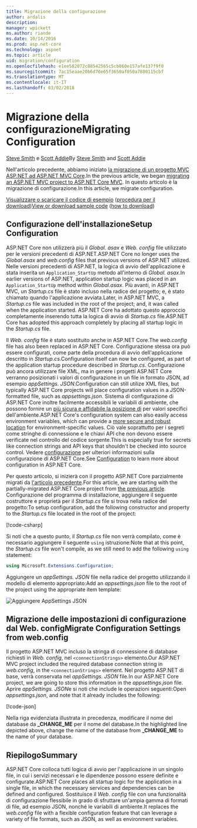 ```yaml
---
title: Migrazione della configurazione
author: ardalis
description: 
manager: wpickett
ms.author: riande
ms.date: 10/14/2016
ms.prod: asp.net-core
ms.technology: aspnet
ms.topic: article
uid: migration/configuration
ms.openlocfilehash: e1ee582072c88542565c5cb860e157afe137f9f0
ms.sourcegitcommit: 7ac15eaae20b6d70e65f3650af050a7880115cbf
ms.translationtype: MT
ms.contentlocale: it-IT
ms.lasthandoff: 03/02/2018
---
```

# <a name="migrating-configuration"></a><span data-ttu-id="e977b-102">Migrazione della configurazione</span><span class="sxs-lookup"><span data-stu-id="e977b-102">Migrating Configuration</span></span>

<span data-ttu-id="e977b-103">[Steve Smith](https://ardalis.com/) e [Scott Addie](https://scottaddie.com)</span><span class="sxs-lookup"><span data-stu-id="e977b-103">By [Steve Smith](https://ardalis.com/) and [Scott Addie](https://scottaddie.com)</span></span>

<span data-ttu-id="e977b-104">Nell'articolo precedente, abbiamo iniziato [la migrazione di un progetto MVC ASP.NET ad ASP.NET MVC Core](mvc.md).</span><span class="sxs-lookup"><span data-stu-id="e977b-104">In the previous article, we began [migrating an ASP.NET MVC project to ASP.NET Core MVC](mvc.md).</span></span> <span data-ttu-id="e977b-105">In questo articolo è la migrazione di configurazione.</span><span class="sxs-lookup"><span data-stu-id="e977b-105">In this article, we migrate configuration.</span></span>

<span data-ttu-id="e977b-106">[Visualizzare o scaricare il codice di esempio](https://github.com/aspnet/Docs/tree/master/aspnetcore/migration/configuration/samples) ([procedura per il download](xref:tutorials/index#how-to-download-a-sample))</span><span class="sxs-lookup"><span data-stu-id="e977b-106">[View or download sample code](https://github.com/aspnet/Docs/tree/master/aspnetcore/migration/configuration/samples) ([how to download](xref:tutorials/index#how-to-download-a-sample))</span></span>

## <a name="setup-configuration"></a><span data-ttu-id="e977b-107">Configurazione dell'installazione</span><span class="sxs-lookup"><span data-stu-id="e977b-107">Setup Configuration</span></span>

<span data-ttu-id="e977b-108">ASP.NET Core non utilizzerà più il *Global. asax* e *Web. config* file utilizzato per le versioni precedenti di ASP.NET.</span><span class="sxs-lookup"><span data-stu-id="e977b-108">ASP.NET Core no longer uses the *Global.asax* and *web.config* files that previous versions of ASP.NET utilized.</span></span> <span data-ttu-id="e977b-109">Nelle versioni precedenti di ASP.NET, la logica di avvio dell'applicazione è stata inserita un `Application_StartUp` metodo all'interno di *Global. asax*.</span><span class="sxs-lookup"><span data-stu-id="e977b-109">In earlier versions of ASP.NET, application startup logic was placed in an `Application_StartUp` method within *Global.asax*.</span></span> <span data-ttu-id="e977b-110">Più avanti, in ASP.NET MVC, un *Startup.cs* file è stato incluso nella radice del progetto; e, è stato chiamato quando l'applicazione avviata.</span><span class="sxs-lookup"><span data-stu-id="e977b-110">Later, in ASP.NET MVC, a *Startup.cs* file was included in the root of the project; and, it was called when the application started.</span></span> <span data-ttu-id="e977b-111">ASP.NET Core ha adottato questo approccio completamente inserendo tutta la logica di avvio di *Startup.cs* file.</span><span class="sxs-lookup"><span data-stu-id="e977b-111">ASP.NET Core has adopted this approach completely by placing all startup logic in the *Startup.cs* file.</span></span>

<span data-ttu-id="e977b-112">Il *Web. config* file è stato sostituito anche in ASP.NET Core.</span><span class="sxs-lookup"><span data-stu-id="e977b-112">The *web.config* file has also been replaced in ASP.NET Core.</span></span> <span data-ttu-id="e977b-113">Configurazione stessa ora può essere configurati, come parte della procedura di avvio dell'applicazione descritto in *Startup.cs*.</span><span class="sxs-lookup"><span data-stu-id="e977b-113">Configuration itself can now be configured, as part of the application startup procedure described in *Startup.cs*.</span></span> <span data-ttu-id="e977b-114">Configurazione può ancora utilizzare file XML, ma in genere i progetti ASP.NET Core verranno posizionati i valori di configurazione in un file in formato JSON, ad esempio *appSettings. JSON*.</span><span class="sxs-lookup"><span data-stu-id="e977b-114">Configuration can still utilize XML files, but typically ASP.NET Core projects will place configuration values in a JSON-formatted file, such as *appsettings.json*.</span></span> <span data-ttu-id="e977b-115">Sistema di configurazione di ASP.NET Core inoltre facilmente accessibili le variabili di ambiente, che possono fornire un [più sicura e affidabile la posizione di](xref:security/app-secrets) per valori specifici dell'ambiente.</span><span class="sxs-lookup"><span data-stu-id="e977b-115">ASP.NET Core's configuration system can also easily access environment variables, which can provide a [more secure and robust location](xref:security/app-secrets) for environment-specific values.</span></span> <span data-ttu-id="e977b-116">Ciò vale soprattutto per i segreti come stringhe di connessione e le chiavi API che non devono essere verificate nel controllo del codice sorgente.</span><span class="sxs-lookup"><span data-stu-id="e977b-116">This is especially true for secrets like connection strings and API keys that shouldn't be checked into source control.</span></span> <span data-ttu-id="e977b-117">Vedere [configurazione](xref:fundamentals/configuration/index) per ulteriori informazioni sulla configurazione di ASP.NET Core.</span><span class="sxs-lookup"><span data-stu-id="e977b-117">See [Configuration](xref:fundamentals/configuration/index) to learn more about configuration in ASP.NET Core.</span></span>

<span data-ttu-id="e977b-118">Per questo articolo, si inizierà con il progetto ASP.NET Core parzialmente migrati da [l'articolo precedente](mvc.md).</span><span class="sxs-lookup"><span data-stu-id="e977b-118">For this article, we are starting with the partially-migrated ASP.NET Core project from [the previous article](mvc.md).</span></span> <span data-ttu-id="e977b-119">Configurazione del programma di installazione, aggiungere il seguente costruttore e proprietà per il *Startup.cs* file si trova nella radice del progetto:</span><span class="sxs-lookup"><span data-stu-id="e977b-119">To setup configuration, add the following constructor and property to the *Startup.cs* file located in the root of the project:</span></span>

[!code-csharp[](configuration/samples/WebApp1/src/WebApp1/Startup.cs?range=11-21)]

<span data-ttu-id="e977b-120">Si noti che a questo punto, il *Startup.cs* file non verrà compilato, come è necessario aggiungere il seguente `using` istruzione:</span><span class="sxs-lookup"><span data-stu-id="e977b-120">Note that at this point, the *Startup.cs* file won't compile, as we still need to add the following `using` statement:</span></span>

```csharp
using Microsoft.Extensions.Configuration;
```

<span data-ttu-id="e977b-121">Aggiungere un *appSettings. JSON* file nella radice del progetto utilizzando il modello di elemento appropriato:</span><span class="sxs-lookup"><span data-stu-id="e977b-121">Add an *appsettings.json* file to the root of the project using the appropriate item template:</span></span>

![Aggiungere AppSettings JSON](configuration/_static/add-appsettings-json.png)

## <a name="migrate-configuration-settings-from-webconfig"></a><span data-ttu-id="e977b-123">Migrazione delle impostazioni di configurazione dal Web. config</span><span class="sxs-lookup"><span data-stu-id="e977b-123">Migrate Configuration Settings from web.config</span></span>

<span data-ttu-id="e977b-124">Il progetto ASP.NET MVC incluso la stringa di connessione di database richiesti in *Web. config*, nel `<connectionStrings>` elemento.</span><span class="sxs-lookup"><span data-stu-id="e977b-124">Our ASP.NET MVC project included the required database connection string in *web.config*, in the `<connectionStrings>` element.</span></span> <span data-ttu-id="e977b-125">Nel progetto ASP.NET di base, verrà conservata nel *appSettings. JSON* file.</span><span class="sxs-lookup"><span data-stu-id="e977b-125">In our ASP.NET Core project, we are going to store this information in the *appsettings.json* file.</span></span> <span data-ttu-id="e977b-126">Aprire *appSettings. JSON*e si noti che include le operazioni seguenti:</span><span class="sxs-lookup"><span data-stu-id="e977b-126">Open *appsettings.json*, and note that it already includes the following:</span></span>

[!code-json[](../migration/configuration/samples/WebApp1/src/WebApp1/appsettings.json?highlight=4)]


<span data-ttu-id="e977b-127">Nella riga evidenziata illustrata in precedenza, modificare il nome del database da **_CHANGE_ME** per il nome del database.</span><span class="sxs-lookup"><span data-stu-id="e977b-127">In the highlighted line depicted above, change the name of the database from **_CHANGE_ME** to the name of your database.</span></span>

## <a name="summary"></a><span data-ttu-id="e977b-128">Riepilogo</span><span class="sxs-lookup"><span data-stu-id="e977b-128">Summary</span></span>

<span data-ttu-id="e977b-129">ASP.NET Core colloca tutti logica di avvio per l'applicazione in un singolo file, in cui i servizi necessari e le dipendenze possono essere definite e configurate.</span><span class="sxs-lookup"><span data-stu-id="e977b-129">ASP.NET Core places all startup logic for the application in a single file, in which the necessary services and dependencies can be defined and configured.</span></span> <span data-ttu-id="e977b-130">Sostituisce il *Web. config* file con una funzionalità di configurazione flessibile in grado di sfruttare un'ampia gamma di formati di file, ad esempio JSON, nonché le variabili di ambiente.</span><span class="sxs-lookup"><span data-stu-id="e977b-130">It replaces the *web.config* file with a flexible configuration feature that can leverage a variety of file formats, such as JSON, as well as environment variables.</span></span>
